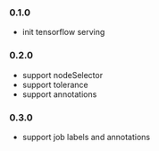 ### 0.1.0

* init tensorflow serving


### 0.2.0

* support nodeSelector
* support tolerance
* support annotations

### 0.3.0

* support job labels and annotations